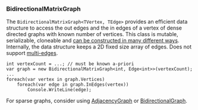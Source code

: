 ### BidirectionalMatrixGraph

The `BidirectionalMatrixGraph<TVertex, TEdge>` provides an efficient data structure to access the out edges and the in edges of a vertex of dense directed graphs with known number of vertices. This class is mutable, serializable, cloneable and [can be constructed in many different ways](Creating-Graphs). Internally, the data structure keeps a 2D fixed size array of edges. Does not support [multi-edges](Multi-Edge).

```
int vertexCount = ...; // must be known a-priori
var graph = new BidirectionalMatrixGraph<int, Edge<int>>(vertexCount);
...
foreach(var vertex in graph.Vertices)
    foreach(var edge in graph.InEdges(vertex))
        Console.WriteLine(edge);
```

For sparse graphs, consider using [AdjacencyGraph](AdjacencyGraph) or [BidirectionalGraph](BidirectionalGraph).

